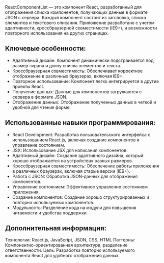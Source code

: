 ReactComponentList — это компонент React, разработанный для отображения списка компонентов, получающих данные в формате JSON с сервера. 
Каждый компонент состоит из заголовка, списка элементов и текстового описания. 
Приложение разработано с учетом адаптивности, кроссбраузерной совместимости (IE9+), и возможности повторного использования на других страницах. 

## Ключевые особенности:

- Адаптивный дизайн: Компонент динамически подстраивается под размер экрана и длину списка элементов и текста.
- Кроссбраузерная совместимость: Обеспечивает корректное отображение в различных браузерах, включая IE9+.
- Повторное использование: Компонент легко интегрируется в другие проекты React.
- Получение данных: Данные для компонентов загружаются с сервера в формате JSON.
- Отображение данных: Отображение полученных данных в четкой и удобной для чтения форме.

## Использованные навыки программирования:

- React Development: Разработка пользовательского интерфейса с использованием React.js, включая создание компонентов и управление состоянием.
- JSX: Использование JSX для написания компонентов.
- Адаптивный дизайн: Создание адаптивного дизайна, который хорошо отображается на устройствах разных размеров.
- Кроссбраузерная совместимость: Обеспечение работы приложения в различных браузерах, включая старые версии (IE9+).
- Работа с JSON: Обработка JSON-данных для отображения компонентов.
- Управление состоянием: Эффективное управление состоянием приложения.
- Создание компонентов: Создание хорошо структурированных и повторно используемых компонентов.
- Модульность: Разделение кода на модули для повышения читаемости и удобства поддержки.

## Дополнительная информация:

Технологии: React.js, JavaScript, JSON, CSS, HTML
Паттерны: Компонентно-ориентированная архитектура, разделение ответственности.
Цель: Разработка повторно используемого компонента React для удобного отображения данных.
